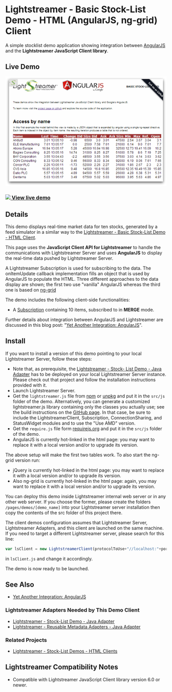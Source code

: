 # Lightstreamer - Basic Stock-List Demo - HTML (AngularJS, ng-grid) Client

<!-- START DESCRIPTION lightstreamer-example-stocklist-client-angular -->

A simple stocklist demo application showing integration between [AngularJS](http://angularjs.org/) and the <b>Lightstreamer JavaScript Client library</b>.

## Live Demo

[![screenshot](screen_angular_large.png)](http://demos.lightstreamer.com/AngularJSDemo)<br>
### [![](http://demos.lightstreamer.com/site/img/play.png) View live demo](http://demos.lightstreamer.com/AngularJSDemo)<br>

## Details

This demo displays real-time market data for ten stocks, generated by a feed simulator in a similar way to the [Lightstreamer - Basic Stock-List Demo - HTML Client](https://github.com/Lightstreamer/Lightstreamer-example-StockList-client-javascript#basic-stock-list-demo---html-client).<br>

This page uses the <b>JavaScript Client API for Lightstreamer</b> to handle the communications with Lightstreamer Server and uses <b>AngularJS</b> to display the real-time data pushed by Lightstreamer Server.

A Lightstreamer Subscription is used for subscribing to the data. The onItemUpdate callback implementation fills an object that is used by AngularJS to populate the HTML.
Three different approaches to the data display are shown; the first two use "vanilla" AngularJS whereas the third one is based on [ng-grid](http://angular-ui.github.io/ui-grid/)

The demo includes the following client-side functionalities:
* A [Subscription](https://lightstreamer.com/api/ls-web-client/latest/Subscription.html) containing 10 items, subscribed to in **MERGE** mode.

Further details about integration between AngularJS and Lightstreamer are discussed in this blog post: "[Yet Another Integration: AngularJS](http://blog.lightstreamer.com/2013/11/yet-another-integration-angularjs.html)".

<!-- END DESCRIPTION lightstreamer-example-stocklist-client-angular -->

## Install

If you want to install a version of this demo pointing to your local Lightstreamer Server, follow these steps:

* Note that, as prerequisite, the [Lightstreamer - Stock- List Demo - Java Adapter](https://github.com/Lightstreamer/Lightstreamer-example-Stocklist-adapter-java) has to be deployed on your local Lightstreamer Server instance. Please check out that project and follow the installation instructions provided with it.
* Launch Lightstreamer Server.
* Get the `lightstreamer.js` file from [npm](https://www.npmjs.com/package/lightstreamer-client-web) or [unpkg](https://unpkg.com/lightstreamer-client-web/lightstreamer.js) and put it in the `src/js` folder of the demo.
  Alternatively, you can generate a customized lightstreamer.js library containing only the classes you actually use;
  see the build instructions on the [GitHub page](https://github.com/Lightstreamer/Lightstreamer-lib-client-javascript#building).
  In that case, be sure to include the LightstreamerClient, Subscription, ConnectionSharing, and StatusWidget modules and to use the "Use AMD" version.
* Get the `require.js` file form [requirejs.org](http://requirejs.org/docs/download.html) and put it in the `src/js` folder of the demo.
* AngularJS is currently hot-linked in the html page: you may want to replace it with a local version and/or to upgrade its version.

The above setup will make the first two tables work. To also start the ng-grid version run:

* jQuery is currently hot-linked in the html page: you may want to replace it with a local version and/or to upgrade its version.
* Also ng-grid is currently hot-linked in the html page: again, you may want to replace it with a local version and/or to upgrade its version.

You can deploy this demo inside Lightstreamer internal web server or in any other web server.
If you choose the former, please create the folders `/pages/demos/[demo_name]` into your Lightstreamer server installation then copy the contents of the src folder of this project there.

The client demos configuration assumes that Lightstreamer Server, Lightstreamer Adapters, and this client are launched on the same machine. If you need to target a different Lightstreamer server, please search for this line:
```js
var lsClient = new LightstreamerClient(protocolToUse+"//localhost:"+portToUse,"DEMO");
```
in `lsClient.js` and change it accordingly.

The demo is now ready to be launched.

## See Also

* [Yet Another Integration: AngularJS](http://blog.lightstreamer.com/2013/11/yet-another-integration-angularjs.html)

### Lightstreamer Adapters Needed by This Demo Client
<!-- START RELATED_ENTRIES -->

* [Lightstreamer - Stock-List Demo - Java Adapter](https://github.com/Lightstreamer/Lightstreamer-example-Stocklist-adapter-java)
* [Lightstreamer - Reusable Metadata Adapters - Java Adapter](https://github.com/Lightstreamer/Lightstreamer-example-ReusableMetadata-adapter-java)

<!-- END RELATED_ENTRIES -->

### Related Projects

* [Lightstreamer - Stock-List Demos - HTML Clients](https://github.com/Lightstreamer/Lightstreamer-example-Stocklist-client-javascript)

## Lightstreamer Compatibility Notes

- Compatible with Lightstreamer JavaScript Client library version 6.0 or newer.
